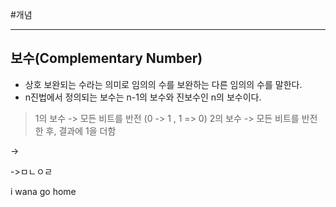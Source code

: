 #개념

---
## 보수(Complementary Number)


- 상호 보완되는 수라는 의미로 임의의 수를 보완하는 다른 임의의 수를 말한다. 
- n진법에서 정의되는 보수는 n-1의 보수와 진보수인 n의 보수이다.


> 1의 보수 -> 모든 비트를 반전 (0 -> 1 , 1 => 0)
> 2의 보수 -> 모든 비트를 반전한 후, 결과에 1을 더함


->

->ㅁㄴㅇㄹ

i wana go home 